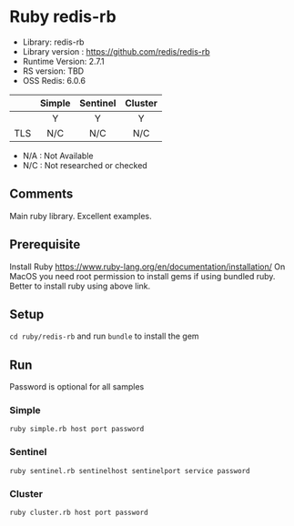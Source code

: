  # Ruby redis-rb
* Library: redis-rb 
* Library version : https://github.com/redis/redis-rb
* Runtime Version: 2.7.1
* RS version: TBD
* OSS Redis: 6.0.6

|     | Simple | Sentinel| Cluster|
|:--- |:---:   |:---:    |:---:   |
|     | Y      | Y       | Y      |
| TLS | N/C    | N/C     | N/C    | 

* N/A : Not Available
* N/C : Not researched or checked
## Comments
Main ruby library. Excellent examples.

## Prerequisite
Install Ruby https://www.ruby-lang.org/en/documentation/installation/
On MacOS you need root permission to install gems if using bundled ruby. Better to install ruby using above link.

## Setup
`cd ruby/redis-rb` and run `bundle` to install the gem
## Run
Password is optional for all samples

### Simple
`ruby simple.rb host port password`

### Sentinel 
`ruby sentinel.rb sentinelhost sentinelport service password`

### Cluster
`ruby cluster.rb host port password`